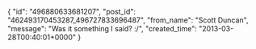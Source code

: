  {
   "id": "496880633681207",
   "post_id": "462493170453287_496727833696487",
   "from_name": "Scott Duncan",
   "message": "Was it something I said? :/",
   "created_time": "2013-03-28T00:40:01+0000"
 }
